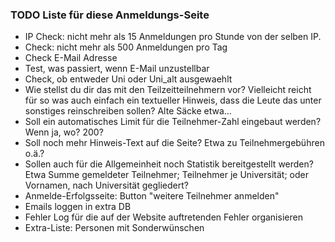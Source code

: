 ### TODO Liste für diese Anmeldungs-Seite

* IP Check: nicht mehr als 15 Anmeldungen pro Stunde von der selben IP.
* Check: nicht mehr als 500 Anmeldungen pro Tag
* Check E-Mail Adresse
* Test, was passiert, wenn E-Mail unzustellbar
* Check, ob entweder Uni oder Uni_alt ausgewaehlt
* Wie stellst du dir das mit den Teilzeitteilnehmern vor? Vielleicht reicht für so was auch einfach ein textueller Hinweis, dass die Leute das unter sonstiges reinschreiben sollen? Alte Säcke etwa…
* Soll ein automatisches Limit für die Teilnehmer-Zahl eingebaut werden? Wenn ja, wo? 200?
* Soll noch mehr Hinweis-Text auf die Seite? Etwa zu Teilnehmergebühren o.ä.?
* Sollen auch für die Allgemeinheit noch Statistik bereitgestellt werden? Etwa Summe gemeldeter Teilnehmer; Teilnehmer je Universität;  oder  Vornamen, nach Universität gegliedert?
* Anmelde-Erfolgsseite: Button "weitere Teilnehmer anmelden"
* Emails loggen in extra DB
* Fehler Log für die auf der Website auftretenden Fehler organisieren
* Extra-Liste: Personen mit Sonderwünschen
